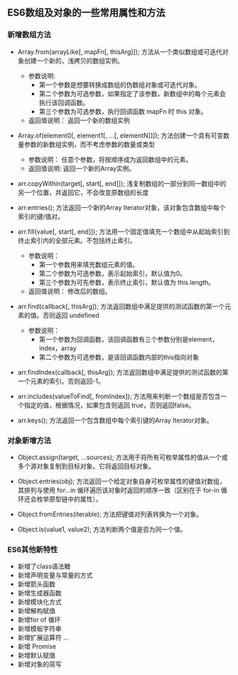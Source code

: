 ## ES6数组及对象的一些常用属性和方法

### 新增数组方法
+ Array.from(arrayLike[, mapFn[, thisArg]]); 方法从一个类似数组或可迭代对象创建一个新的，浅拷贝的数组实例。
	+ 参数说明:
		- 第一个参数是想要转换成数组的伪数组对象或可迭代对象。
		- 第二个参数为可选参数，如果指定了该参数，新数组中的每个元素会执行该回调函数。
		- 第三个参数为可选参数，执行回调函数 mapFn 时 this 对象。
	+ 返回值说明： 返回一个新的数组实例

+ Array.of(element0[, element1[, ...[, elementN]]]); 方法创建一个具有可变数量参数的新数组实例，而不考虑参数的数量或类型
	+ 参数说明： 任意个参数，将按顺序成为返回数组中的元素。
	+ 返回值说明: 返回一个新的Array实例。

+ arr.copyWithin(target[, start[, end]]); 浅复制数组的一部分到同一数组中的另一个位置，并返回它，不会改变原数组的长度

+ arr.entries(); 方法返回一个新的Array Iterator对象，该对象包含数组中每个索引的键/值对。

+ arr.fill(value[, start[, end]]); 方法用一个固定值填充一个数组中从起始索引到终止索引内的全部元素。不包括终止索引。
	+ 参数说明：
		- 第一个参数用来填充数组元素的值。
		- 第二个参数为可选参数，表示起始索引，默认值为0。
		- 第三个参数为可先参数，表示终止索引，默认值为 this.length。
	+ 返回值说明： 修改后的数组。

+ arr.find(callback[, thisArg]); 方法返回数组中满足提供的测试函数的第一个元素的值。否则返回 undefined
	+ 参数说明：
		- 第一个参数为回调函数，该回调函数有三个参数分别是element，index，array
		- 第二个参数为可选参数，是该回调函数内部的this指向对象

+ arr.findIndex(callback[, thisArg]); 方法返回数组中满足提供的测试函数的第一个元素的索引。否则返回-1。

+ arr.includes(valueToFind[, fromIndex]); 方法用来判断一个数组是否包含一个指定的值，根据情况，如果包含则返回 true，否则返回false。

+ arr.keys(); 方法返回一个包含数组中每个索引键的Array Iterator对象。

### 对象新增方法

+ Object.assign(target, ...sources); 方法用于将所有可枚举属性的值从一个或多个源对象复制到目标对象。它将返回目标对象。

+ Object.entries(obj); 方法返回一个给定对象自身可枚举属性的键值对数组，其排列与使用 for...in 循环遍历该对象时返回的顺序一致（区别在于 for-in 循环还会枚举原型链中的属性）。

+ Object.fromEntries(iterable); 方法把键值对列表转换为一个对象。

+ Object.is(value1, value2); 方法判断两个值是否为同一个值。

### ES6其他新特性

+ 新增了class语法糖
+ 新增声明变量与常量的方式
+ 新增箭头函数
+ 新增生成器函数
+ 新增模块化方式
+ 新增解构赋值
+ 新增for of 循环
+ 新增模板字符串
+ 新增扩展运算符 ...
+ 新增 Promise
+ 新增默认赋值
+ 新增对象的简写
